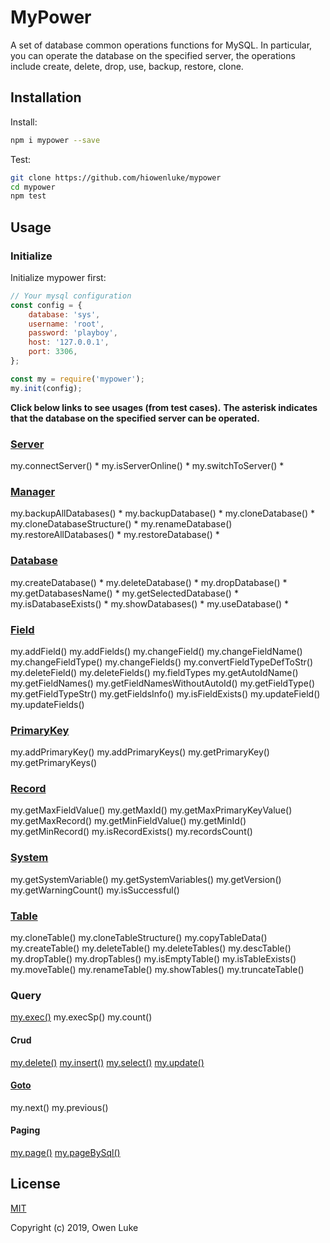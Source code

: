 
# MyPower

A set of database common operations functions for MySQL. In particular, you can operate the database on the specified server, the operations include create, delete, drop, use, backup, restore, clone.

## Installation

Install:
```sh
npm i mypower --save
```

Test:
```sh
git clone https://github.com/hiowenluke/mypower
cd mypower
npm test
```

## Usage

### Initialize

Initialize mypower first:
```js
// Your mysql configuration
const config = {
	database: 'sys',
	username: 'root',
	password: 'playboy',
	host: '127.0.0.1',
	port: 3306,
};

const my = require('mypower');
my.init(config);
```

**Click below links to see usages (from test cases).**
**The asterisk indicates that the database on the specified server can be operated.**


### [Server](./test/mysql/server.test.js)

my.connectServer() *
my.isServerOnline() *
my.switchToServer() *


### [Manager](./test/mysql/manager.test.js)

my.backupAllDatabases() *
my.backupDatabase() *
my.cloneDatabase() *
my.cloneDatabaseStructure() *
my.renameDatabase()
my.restoreAllDatabases() *
my.restoreDatabase() *


### [Database](./test/mysql/base.database.test.js)

my.createDatabase() *
my.deleteDatabase() *
my.dropDatabase() *
my.getDatabasesName() *
my.getSelectedDatabase() *
my.isDatabaseExists() *
my.showDatabases() *
my.useDatabase() *


### [Field](./test/mysql/base.field.test.js)

my.addField()
my.addFields()
my.changeField()
my.changeFieldName()
my.changeFieldType()
my.changeFields()
my.convertFieldTypeDefToStr()
my.deleteField()
my.deleteFields()
my.fieldTypes
my.getAutoIdName()
my.getFieldNames()
my.getFieldNamesWithoutAutoId()
my.getFieldType()
my.getFieldTypeStr()
my.getFieldsInfo()
my.isFieldExists()
my.updateField()
my.updateFields()


### [PrimaryKey](./test/mysql/base.primaryKey.test.js)

my.addPrimaryKey()
my.addPrimaryKeys()
my.getPrimaryKey()
my.getPrimaryKeys()


### [Record](./test/mysql/base.record.test.js)

my.getMaxFieldValue()
my.getMaxId()
my.getMaxPrimaryKeyValue()
my.getMaxRecord()
my.getMinFieldValue()
my.getMinId()
my.getMinRecord()
my.isRecordExists()
my.recordsCount()


### [System](./test/mysql/base.system.test.js)

my.getSystemVariable()
my.getSystemVariables()
my.getVersion()
my.getWarningCount()
my.isSuccessful()


### [Table](./test/mysql/base.table.test.js)

my.cloneTable()
my.cloneTableStructure()
my.copyTableData()
my.createTable()
my.deleteTable()
my.deleteTables()
my.descTable()
my.dropTable()
my.dropTables()
my.isEmptyTable()
my.isTableExists()
my.moveTable()
my.renameTable()
my.showTables()
my.truncateTable()


### Query

[my.exec()](./test/mysql/query.exec.test.js)
my.execSp()
my.count()


#### Crud

[my.delete()](./test/mysql/query.crud.delete.test.js)
[my.insert()](./test/mysql/query.crud.insert.test.js)
[my.select()](./test/mysql/query.crud.select.test.js)
[my.update()](./test/mysql/query.crud.update.test.js)


#### [Goto](./test/mysql/query.goto.test.js)

my.next()
my.previous()


#### Paging

[my.page()](./test/mysql/query.page.page.test.js)
[my.pageBySql()](./test/mysql/query.page.pageBySql.test.js)


## License

[MIT](LICENSE)

Copyright (c) 2019, Owen Luke
